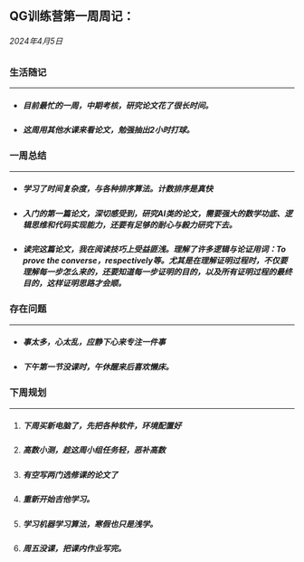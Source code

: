 ## QG训练营第一周周记：

###### 2024年4月5日

### 生活随记 

------

- ##### 目前最忙的一周，中期考核，研究论文花了很长时间。

- ##### 这周用其他水课来看论文，勉强抽出2小时打球。

### 一周总结

------

- ##### 学习了时间复杂度，与各种排序算法。计数排序是真快

- ##### 入门的第一篇论文，深切感受到，研究AI类的论文，需要强大的数学功底、逻辑思维和代码实现能力，还要有足够的耐心与毅力研究下去。

- ##### 读完这篇论文，我在阅读技巧上受益匪浅。理解了许多逻辑与论证用词：To prove the converse，respectively等。尤其是在理解证明过程时，不仅要理解每一步怎么来的，还要知道每一步证明的目的，以及所有证明过程的最终目的，这样证明思路才会顺。

### 存在问题

------

- ##### 事太多，心太乱，应静下心来专注一件事

- ##### 下午第一节没课时，午休醒来后喜欢懒床。

### 下周规划

------

1. ##### 下周买新电脑了，先把各种软件，环境配置好

2. ##### 高数小测，趁这周小组任务轻，恶补高数

3. ##### 有空写两门选修课的论文了

4. ##### 重新开始吉他学习。

5. ##### 学习机器学习算法，寒假也只是浅学。

6. ##### 周五没课，把课内作业写完。